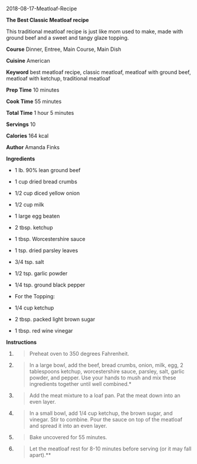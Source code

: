 <p>2018-08-17-Meatloaf-Recipe</p>
<p><strong>The Best Classic Meatloaf recipe</strong></p>
<p>This traditional meatloaf recipe is just like mom used to make, made with ground beef and a sweet and tangy glaze topping.</p>
<p><strong>Course</strong> Dinner, Entree, Main Course, Main Dish</p>
<p><strong>Cuisine</strong> American</p>
<p><strong>Keyword</strong> best meatloaf recipe, classic meatloaf, meatloaf with ground beef, meatloaf with ketchup, traditional meatloaf</p>
<p><strong>Prep Time</strong> 10 minutes</p>
<p><strong>Cook Time</strong> 55 minutes</p>
<p><strong>Total Time</strong> 1 hour 5 minutes</p>
<p><strong>Servings</strong> 10</p>
<p><strong>Calories</strong> 164 kcal</p>
<p><strong>Author</strong> Amanda Finks</p>
<p><strong>Ingredients</strong></p>
<ul>
<li><p>1 lb. 90% lean ground beef</p></li>
<li><p>1 cup dried bread crumbs</p></li>
<li><p>1/2 cup diced yellow onion</p></li>
<li><p>1/2 cup milk</p></li>
<li><p>1 large egg beaten</p></li>
<li><p>2 tbsp. ketchup</p></li>
<li><p>1 tbsp. Worcestershire sauce</p></li>
<li><p>1 tsp. dried parsley leaves</p></li>
<li><p>3/4 tsp. salt</p></li>
<li><p>1/2 tsp. garlic powder</p></li>
<li><p>1/4 tsp. ground black pepper</p></li>
<li><p>For the Topping:</p></li>
<li><p>1/4 cup ketchup</p></li>
<li><p>2 tbsp. packed light brown sugar</p></li>
<li><p>1 tbsp. red wine vinegar</p></li>
</ul>
<p><strong>Instructions</strong></p>
<ol type="1">
<li><blockquote>
<p>Preheat oven to 350 degrees Fahrenheit.</p>
</blockquote></li>
<li><blockquote>
<p>In a large bowl, add the beef, bread crumbs, onion, milk, egg, 2 tablespoons ketchup, worcestershire sauce, parsley, salt, garlic powder, and pepper. Use your hands to mush and mix these ingredients together until well combined.*</p>
</blockquote></li>
<li><blockquote>
<p>Add the meat mixture to a loaf pan. Pat the meat down into an even layer.</p>
</blockquote></li>
<li><blockquote>
<p>In a small bowl, add 1/4 cup ketchup, the brown sugar, and vinegar. Stir to combine. Pour the sauce on top of the meatloaf and spread it into an even layer.</p>
</blockquote></li>
<li><blockquote>
<p>Bake uncovered for 55 minutes.</p>
</blockquote></li>
<li><blockquote>
<p>Let the meatloaf rest for 8-10 minutes before serving (or it may fall apart).**</p>
</blockquote></li>
</ol>
